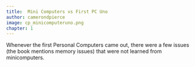 ```yaml
---
title:  Mini Computers vs First PC Uno
author: camerondpierce
image: cp_minicomputeruno.png
chapter: 1
---
```

Whenever the first Personal Computers came out, there were a few issues (the book mentions memory issues) that were not learned from minicomputers.
